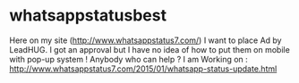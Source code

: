# whatsappstatusbest
Here on my site (http://www.whatsappstatus7.com/) I want to place Ad by LeadHUG. I got an approval but I have no idea of how to put them on mobile with pop-up system ! Anybody who can help ?
I am Working on : http://www.whatsappstatus7.com/2015/01/whatsapp-status-update.html
